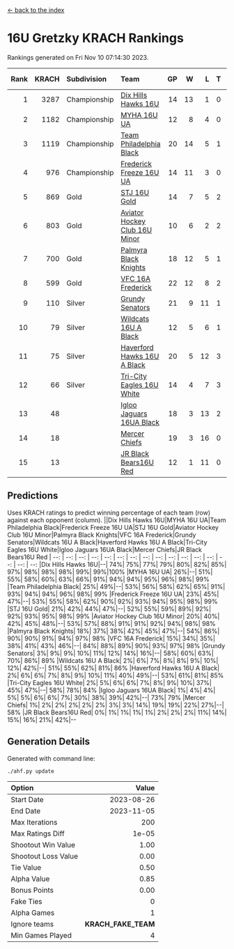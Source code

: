[<- back to the index](readme.md)
# 16U Gretzky KRACH Rankings
Rankings generated on Fri Nov 10 07:14:30 2023.

Rank|KRACH|Subdivision|Team|GP|W|L|T|OTW|OTL|SoS|Exp Wins|Win Diff
---:|---:|:---|:---|---:|---:|---:|---:|---:|---:|---:|---:|---:
1|3287|Championship|[Dix Hills Hawks 16U](https://gamesheetstats.com/seasons/3659/teams/140688/schedule)|14|13|1|0|1|0|317|13.8|-0.0
2|1182|Championship|[MYHA 16U UA](https://gamesheetstats.com/seasons/3659/teams/140695/schedule)|12|8|4|0|2|1|781|8.8|-0.0
3|1119|Championship|[Team Philadelphia Black](https://gamesheetstats.com/seasons/3659/teams/140698/schedule)|20|14|5|1|1|1|621|15.3|-0.0
4|976|Championship|[Frederick Freeze 16U UA](https://gamesheetstats.com/seasons/3659/teams/140689/schedule)|14|11|3|0|0|0|342|11.9|0.0
5|869|Gold|[STJ 16U Gold](https://gamesheetstats.com/seasons/3659/teams/140697/schedule)|14|7|5|2|1|0|819|8.8|-0.0
6|803|Gold|[Aviator Hockey Club 16U Minor](https://gamesheetstats.com/seasons/3659/teams/140687/schedule)|10|6|2|2|2|1|487|7.9|0.0
7|700|Gold|[Palmyra Black Knights](https://gamesheetstats.com/seasons/3659/teams/140696/schedule)|18|12|5|1|2|0|451|13.4|0.0
8|599|Gold|[VFC 16A Frederick](https://gamesheetstats.com/seasons/3659/teams/140700/schedule)|22|12|8|2|0|2|769|13.8|-0.0
9|110|Silver|[Grundy Senators](https://gamesheetstats.com/seasons/3659/teams/140690/schedule)|21|9|11|1|0|0|393|10.4|0.0
10|79|Silver|[Wildcats 16U A Black](https://gamesheetstats.com/seasons/3659/teams/140725/schedule)|12|5|6|1|0|0|499|6.4|0.0
11|75|Silver|[Haverford Hawks 16U A Black](https://gamesheetstats.com/seasons/3659/teams/140691/schedule)|20|5|12|3|0|1|589|7.4|0.0
12|66|Silver|[Tri-City Eagles 16U White](https://gamesheetstats.com/seasons/3659/teams/140699/schedule)|14|4|7|3|0|1|215|6.4|0.0
13|48||[Igloo Jaguars 16UA Black](https://gamesheetstats.com/seasons/3659/teams/140692/schedule)|18|3|13|2|0|2|832|4.9|0.0
14|18||[Mercer Chiefs](https://gamesheetstats.com/seasons/3659/teams/140694/schedule)|19|3|16|0|0|0|1000|3.9|0.0
15|13||[JR Black Bears16U Red](https://gamesheetstats.com/seasons/3659/teams/140693/schedule)|12|1|11|0|0|0|321|1.9|0.0

## Predictions
Uses KRACH ratings to predict winning percentage of each team (row) against each opponent (column).
||Dix Hills Hawks 16U|MYHA 16U UA|Team Philadelphia Black|Frederick Freeze 16U UA|STJ 16U Gold|Aviator Hockey Club 16U Minor|Palmyra Black Knights|VFC 16A Frederick|Grundy Senators|Wildcats 16U A Black|Haverford Hawks 16U A Black|Tri-City Eagles 16U White|Igloo Jaguars 16UA Black|Mercer Chiefs|JR Black Bears16U Red
| --: | --: | --: | --: | --: | --: | --: | --: | --: | --: | --: | --: | --: | --: | --: | --: 
|Dix Hills Hawks 16U|--| 74%| 75%| 77%| 79%| 80%| 82%| 85%| 97%| 98%| 98%| 98%| 99%| 99%|100%
|MYHA 16U UA| 26%|--| 51%| 55%| 58%| 60%| 63%| 66%| 91%| 94%| 94%| 95%| 96%| 98%| 99%
|Team Philadelphia Black| 25%| 49%|--| 53%| 56%| 58%| 62%| 65%| 91%| 93%| 94%| 94%| 96%| 98%| 99%
|Frederick Freeze 16U UA| 23%| 45%| 47%|--| 53%| 55%| 58%| 62%| 90%| 92%| 93%| 94%| 95%| 98%| 99%
|STJ 16U Gold| 21%| 42%| 44%| 47%|--| 52%| 55%| 59%| 89%| 92%| 92%| 93%| 95%| 98%| 99%
|Aviator Hockey Club 16U Minor| 20%| 40%| 42%| 45%| 48%|--| 53%| 57%| 88%| 91%| 91%| 92%| 94%| 98%| 98%
|Palmyra Black Knights| 18%| 37%| 38%| 42%| 45%| 47%|--| 54%| 86%| 90%| 90%| 91%| 94%| 97%| 98%
|VFC 16A Frederick| 15%| 34%| 35%| 38%| 41%| 43%| 46%|--| 84%| 88%| 89%| 90%| 93%| 97%| 98%
|Grundy Senators|  3%|  9%|  9%| 10%| 11%| 12%| 14%| 16%|--| 58%| 60%| 63%| 70%| 86%| 89%
|Wildcats 16U A Black|  2%|  6%|  7%|  8%|  8%|  9%| 10%| 12%| 42%|--| 51%| 55%| 62%| 81%| 86%
|Haverford Hawks 16U A Black|  2%|  6%|  6%|  7%|  8%|  9%| 10%| 11%| 40%| 49%|--| 53%| 61%| 81%| 85%
|Tri-City Eagles 16U White|  2%|  5%|  6%|  6%|  7%|  8%|  9%| 10%| 37%| 45%| 47%|--| 58%| 78%| 84%
|Igloo Jaguars 16UA Black|  1%|  4%|  4%|  5%|  5%|  6%|  6%|  7%| 30%| 38%| 39%| 42%|--| 73%| 79%
|Mercer Chiefs|  1%|  2%|  2%|  2%|  2%|  2%|  3%|  3%| 14%| 19%| 19%| 22%| 27%|--| 58%
|JR Black Bears16U Red|  0%|  1%|  1%|  1%|  1%|  2%|  2%|  2%| 11%| 14%| 15%| 16%| 21%| 42%|--

## Generation Details

Generated with command line:
```
./ahf.py update
```

| Option | Value |
| :----- | ----: |
| Start Date | 2023-08-26 |
| End Date | 2023-11-05 |
| Max Iterations | 200 |
| Max Ratings Diff | 1e-05 |
| Shootout Win Value | 1.00 |
| Shootout Loss Value | 0.00 |
| Tie Value | 0.50 |
| Alpha Value | 0.85 |
| Bonus Points | 0.00 |
| Fake Ties | 0 |
| Alpha Games | 1 |
| Ignore teams | __KRACH_FAKE_TEAM__ |
| Min Games Played | 4 |

